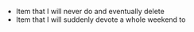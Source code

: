 - Item that I will never do and eventually delete
- Item that I will suddenly devote a whole weekend to 